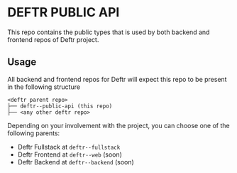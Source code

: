 # DEFTR PUBLIC API

This repo contains the public types that is used by both backend and frontend
repos of Deftr project.

## Usage

All backend and frontend repos for Deftr will expect this repo to be present in
the following structure

```directory
<deftr parent repo>
├── deftr--public-api (this repo)
├── <any other deftr repo>
```

Depending on your involvement with the project, you can choose one of the
following parents:

- Deftr Fullstack at `deftr--fullstack`
- Deftr Frontend at `deftr--web` (soon)
- Deftr Backend at `deftr--backend` (soon)
